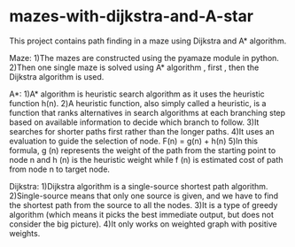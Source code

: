 # mazes-with-dijkstra-and-A-star
This project contains path finding in a maze using Dijkstra and A* algorithm.

Maze:
1)The mazes are constructed using the pyamaze module in python.
2)Then one single maze is solved using A* algorithm , first , then the Dijkstra algorithm is used.

A*:
1)A* algorithm is heuristic search algorithm as it uses the heuristic function h(n).
2)A heuristic function, also simply called a heuristic, is a function that ranks alternatives in search algorithms at each branching step based on available information to decide which branch to follow.
3)It searches for shorter paths first rather than the longer paths.
4)It uses an evaluation to guide the selection of node.
			F(n) = g(n) + h(n)
5)In this formula, g (n) represents the weight of the path from the starting point to node n and h (n) is the heuristic weight while f (n) is estimated cost of path from node n to target node.   

Dijkstra:
1)Dijkstra algorithm is a single-source shortest path algorithm. 
2)Single-source means that only one source is given, and we have to find the shortest path from the source to all the nodes.
3)It is a type of greedy algorithm (which means it picks the best immediate output, but does not consider the big picture).
4)It only works on weighted graph with positive weights. 

